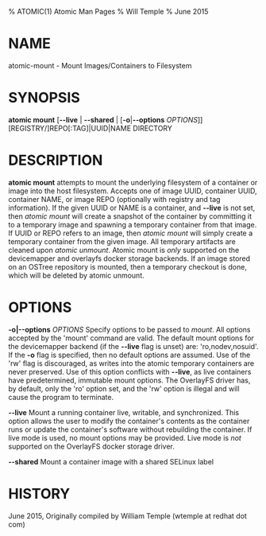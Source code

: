 % ATOMIC(1) Atomic Man Pages
% Will Temple
% June 2015
# NAME
atomic-mount - Mount Images/Containers to Filesystem

# SYNOPSIS
**atomic mount**
[**--live** | **--shared** | [**-o**|**--options** *OPTIONS*]]
[REGISTRY/]REPO[:TAG]|UUID|NAME
DIRECTORY

# DESCRIPTION
**atomic mount** attempts to mount the underlying filesystem of a container or
image into the host filesystem. Accepts one of image UUID, container UUID,
container NAME, or image REPO (optionally with registry and tag information).
If the given UUID or NAME is a container, and **--live** is not set, then
*atomic mount* will create a snapshot of the container by committing it to a
temporary image and spawning a temporary container from that image. If UUID or
REPO refers to an image, then *atomic mount* will simply create a temporary
container from the given image. All temporary artifacts are cleaned upon
*atomic unmount*. Atomic mount is *only* supported on the devicemapper and
overlayfs docker storage backends.  If an image stored on an OSTree
repository is mounted, then a temporary checkout is done, which will
be deleted by atomic unmount.

# OPTIONS
**-o|--options** *OPTIONS*
Specify options to be passed to *mount*. All options accepted by the 'mount'
command are valid. The default mount options for the devicemapper backend (if
the **--live** flag is unset) are: 'ro,nodev,nosuid'. If the **-o** flag is
specified, then no default options are assumed. Use of the 'rw' flag is
discouraged, as writes into the atomic temporary containers are never
preserved. Use of this option conflicts with **--live**, as live containers
have predetermined, immutable mount options. The OverlayFS driver has, by
default, only the 'ro' option set, and the 'rw' option is illegal and will
cause the program to terminate.

**--live**
Mount a running container live, writable, and synchronized. This option allows
the user to modify the container's contents as the container runs or update
the container's software without rebuilding the container. If live mode is
used, no mount options may be provided. Live mode is *not* supported on the OverlayFS docker storage driver.

**--shared**
Mount a container image with a shared SELinux label

# HISTORY
June 2015, Originally compiled by William Temple (wtemple at redhat dot com)
